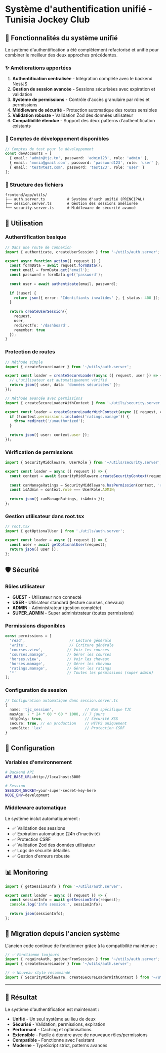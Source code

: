 # Système d'authentification unifié - Tunisia Jockey Club

## 🎯 Fonctionnalités du système unifié

Le système d'authentification a été complètement refactorisé et unifié pour combiner le meilleur des deux approches précédentes.

### ✨ Améliorations apportées

1. **Authentification centralisée** - Intégration complète avec le backend NestJS
2. **Gestion de session avancée** - Sessions sécurisées avec expiration et validation
3. **Système de permissions** - Contrôle d'accès granulaire par rôles et permissions
4. **Middleware de sécurité** - Protection automatique des routes sensibles
5. **Validation robuste** - Validation Zod des données utilisateur
6. **Compatibilité étendue** - Support des deux patterns d'authentification existants

### 🔐 Comptes de développement disponibles

```typescript
// Comptes de test pour le développement
const devAccounts = [
  { email: 'admin@tjc.tn', password: 'admin123', role: 'admin' },
  { email: 'monia@gmail.com', password: 'password123', role: 'user' },
  { email: 'test@test.com', password: 'test123', role: 'user' }
];
```

### 📁 Structure des fichiers

```
frontend/app/utils/
├── auth.server.ts          # Système d'auth unifié (PRINCIPAL)
├── session.server.ts       # Gestion des sessions améliorée
└── security.server.ts      # Middleware de sécurité avancé
```

## 🚀 Utilisation

### Authentification basique

```typescript
// Dans une route de connexion
import { authenticate, createUserSession } from '~/utils/auth.server';

export async function action({ request }) {
  const formData = await request.formData();
  const email = formData.get('email');
  const password = formData.get('password');
  
  const user = await authenticate(email, password);
  
  if (!user) {
    return json({ error: 'Identifiants invalides' }, { status: 400 });
  }
  
  return createUserSession({
    request,
    user,
    redirectTo: '/dashboard',
    remember: true
  });
}
```

### Protection de routes

```typescript
// Méthode simple
import { createSecureLoader } from '~/utils/auth.server';

export const loader = createSecureLoader(async ({ request, user }) => {
  // L'utilisateur est automatiquement vérifié
  return json({ user, data: 'données sécurisées' });
});
```

```typescript
// Méthode avancée avec permissions
import { createSecureLoaderWithContext } from '~/utils/security.server';

export const loader = createSecureLoaderWithContext(async ({ request, context }) => {
  if (!context.permissions.includes('ratings.manage')) {
    throw redirect('/unauthorized');
  }
  
  return json({ user: context.user });
});
```

### Vérification de permissions

```typescript
import { SecurityMiddleware, UserRole } from '~/utils/security.server';

export const loader = async ({ request }) => {
  const context = await SecurityMiddleware.createSecurityContext(request);
  
  const canManageRatings = SecurityMiddleware.hasPermission(context, 'ratings.manage');
  const isAdmin = context.role === UserRole.ADMIN;
  
  return json({ canManageRatings, isAdmin });
};
```

### Gestion utilisateur dans root.tsx

```typescript
// root.tsx
import { getOptionalUser } from './utils/auth.server';

export const loader = async ({ request }) => {
  const user = await getOptionalUser(request);
  return json({ user });
};
```

## 🛡️ Sécurité

### Rôles utilisateur

- **GUEST** - Utilisateur non connecté
- **USER** - Utilisateur standard (lecture courses, chevaux)
- **ADMIN** - Administrateur (gestion complète)
- **SUPER_ADMIN** - Super administrateur (toutes permissions)

### Permissions disponibles

```typescript
const permissions = [
  'read',                    // Lecture générale
  'write',                   // Écriture générale
  'courses.view',           // Voir les courses
  'courses.manage',         // Gérer les courses
  'horses.view',            // Voir les chevaux
  'horses.manage',          // Gérer les chevaux
  'ratings.manage',         // Gérer les ratings
  '*'                       // Toutes les permissions (super admin)
];
```

### Configuration de session

```typescript
// Configuration automatique dans session.server.ts
{
  name: 'tjc_session',              // Nom spécifique TJC
  maxAge: 7 * 24 * 60 * 60 * 1000, // 7 jours
  httpOnly: true,                   // Sécurité XSS
  secure: true, // en production    // HTTPS uniquement
  sameSite: 'lax'                   // Protection CSRF
}
```

## 🔧 Configuration

### Variables d'environnement

```bash
# Backend API
API_BASE_URL=http://localhost:3000

# Session
SESSION_SECRET=your-super-secret-key-here
NODE_ENV=development
```

### Middleware automatique

Le système inclut automatiquement :

- ✅ Validation des sessions
- ✅ Expiration automatique (24h d'inactivité)
- ✅ Protection CSRF
- ✅ Validation Zod des données utilisateur
- ✅ Logs de sécurité détaillés
- ✅ Gestion d'erreurs robuste

## 📊 Monitoring

```typescript
import { getSessionInfo } from '~/utils/auth.server';

export const loader = async ({ request }) => {
  const sessionInfo = await getSessionInfo(request);
  console.log('Info session:', sessionInfo);
  
  return json(sessionInfo);
};
```

## 🏁 Migration depuis l'ancien système

L'ancien code continue de fonctionner grâce à la compatibilité maintenue :

```typescript
// ✅ Fonctionne toujours
import { requireAuth, getUserFromSession } from '~/utils/auth.server';
import { createSecureLoader } from '~/utils/auth.server';

// ✨ Nouveau style recommandé
import { SecurityMiddleware, createSecureLoaderWithContext } from '~/utils/security.server';
```

---

## 🎉 Résultat

Le système d'authentification est maintenant :

- **Unifié** - Un seul système au lieu de deux
- **Sécurisé** - Validation, permissions, expiration
- **Performant** - Caching et optimisations
- **Extensible** - Facile à étendre avec de nouveaux rôles/permissions
- **Compatible** - Fonctionne avec l'existant
- **Moderne** - TypeScript strict, patterns avancés
